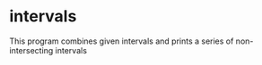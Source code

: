 # intervals
This program combines given intervals and prints a series of non-intersecting intervals
